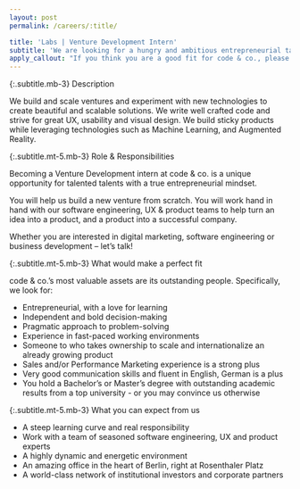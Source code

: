 ```yaml
---
layout: post
permalink: /careers/:title/

title: 'Labs | Venture Development Intern'
subtitle: 'We are looking for a hungry and ambitious entrepreneurial talent who wants to scale ventures with us.'
apply_callout: "If you think you are a good fit for code & co., please reach out with your LinkedIn profile, a cover letter, and a project or product that you're proud of. We look forward to hearing from you!"
---
```


{:.subtitle.mb-3}
Description

We build and scale ventures and experiment with new technologies to create beautiful and scalable solutions. We write well crafted code and strive for great UX, usability and visual design. We build sticky products while leveraging technologies such as Machine Learning, and Augmented Reality.

{:.subtitle.mt-5.mb-3}
Role & Responsibilities

Becoming a Venture Development intern at code & co. is a unique opportunity for talented talents with a true entrepreneurial mindset.

You will help us build a new venture from scratch. You will work hand in hand with our software engineering, UX & product teams to help turn an idea into a product, and a product into a successful company.

Whether you are interested in digital marketing, software engineering or business development – let’s talk!




{:.subtitle.mt-5.mb-3}
What would make a perfect fit

code & co.’s most valuable assets are its outstanding people. Specifically, we look for:

- Entrepreneurial, with a love for learning
- Independent and bold decision-making
- Pragmatic approach to problem-solving
- Experience in fast-paced working environments
- Someone to who takes ownership to scale and internationalize an already growing product
- Sales and/or Performance Marketing experience is a strong plus
- Very good communication skills and fluent in English, German is a plus
- You hold a Bachelor’s or Master’s degree with outstanding academic results from a top university - or you may convince us otherwise



{:.subtitle.mt-5.mb-3}
What you can expect from us

- A steep learning curve and real responsibility
- Work with a team of seasoned software engineering, UX and product experts
- A highly dynamic and energetic environment
- An amazing office in the heart of Berlin, right at Rosenthaler Platz
- A world-class network of institutional investors and corporate partners

